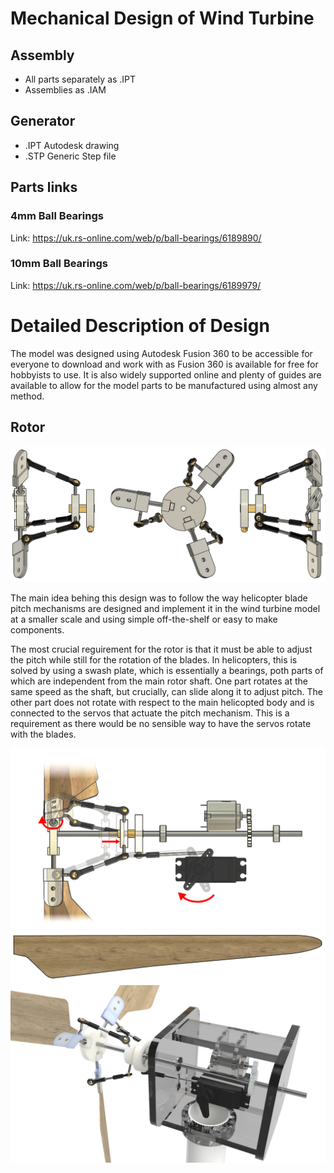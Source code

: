 # Mechanical Design of Wind Turbine

## Assembly
* All parts separately as .IPT
* Assemblies as .IAM

## Generator
* .IPT Autodesk drawing
* .STP Generic Step file

## Parts links

### 4mm Ball Bearings
Link: https://uk.rs-online.com/web/p/ball-bearings/6189890/
### 10mm Ball Bearings
Link: https://uk.rs-online.com/web/p/ball-bearings/6189979/

# Detailed Description of Design

The model was designed using Autodesk Fusion 360 to be accessible for everyone to download and work with as Fusion 360 is available for free for hobbyists to use. It is also widely supported online and plenty of guides are available to allow for the model parts to be manufactured using almost any method.

## Rotor

![Rotor Drawing](https://github.com/GuitarCraftMiner/RealTime5-Team-2/blob/master/images/Rotor_Diagram.png)

The main idea behing this design was to follow the way helicopter blade pitch mechanisms are designed and implement it in the wind turbine model at a smaller scale and using simple off-the-shelf or easy to make components.

The most crucial reguirement for the rotor is that it must be able to adjust the pitch while still for the rotation of the blades. In helicopters, this is solved by using a swash plate, which is essentially a bearings, poth parts of which are independent from the main rotor shaft. One part rotates at the same speed as the shaft, but crucially, can slide along it to adjust pitch. The other part does not rotate with respect to the main helicopted body and is connected to the servos that actuate the pitch mechanism. This is a requirement as there would be no sensible way to have the servos rotate with the blades.

![Mechaninsm Explained](https://github.com/GuitarCraftMiner/RealTime5-Team-2/blob/master/images/Mechanism_explain.png)
![Turbine Blade](https://github.com/GuitarCraftMiner/RealTime5-Team-2/blob/master/images/Blade.png)
![Full_Assembly](https://github.com/GuitarCraftMiner/RealTime5-Team-2/blob/master/images/Assembly.png)

